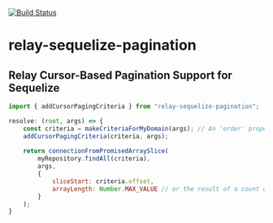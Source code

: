 [![Build Status](https://travis-ci.org/darthtrevino/relay-sequelize-pagination.svg?branch=master)](https://travis-ci.org/darthtrevino/relay-sequelize-pagination)

# relay-sequelize-pagination
## Relay Cursor-Based Pagination Support for Sequelize

```js
import { addCursorPagingCriteria } from "relay-sequelize-pagination";

resolve: (root, args) => {
    const criteria = makeCriteriaForMyDomain(args); // An 'order' property should be added to the criteria here or in your repository.
    addCursorPagingCriteria(criteria, args);
                                   
    return connectionFromPromisedArraySlice(
        myRepository.findAll(criteria),
        args, 
        {
            sliceStart: criteria.offset, 
            arrayLength: Number.MAX_VALUE // or the result of a count query
        }
    );
}
```